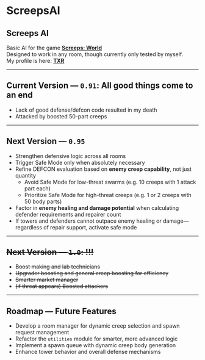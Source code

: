 # ScreepsAI

## Screeps AI

Basic AI for the game [**Screeps: World**](https://screeps.com/)  
Designed to work in any room, though currently only tested by myself.  
My profile is here: [**TXR**](https://screeps.com/a/#!/profile/_TXR)

---

## Current Version — `0.91`: All good things come to an end

- Lack of good defense/defcon code resulted in my death  
- Attacked by boosted 50-part creeps  

---

## Next Version — `0.95`

- Strengthen defensive logic across all rooms  
- Trigger Safe Mode only when absolutely necessary  
- Refine DEFCON evaluation based on **enemy creep capability**, not just quantity  
  - Avoid Safe Mode for low-threat swarms (e.g. 10 creeps with 1 attack part each)  
  - Prioritize Safe Mode for high-threat creeps (e.g. 1 or 2 creeps with 50 body parts)  
- Factor in **enemy healing and damage potential** when calculating defender requirements and repairer count  
- If towers and defenders cannot outpace enemy healing or damage—regardless of repair support, activate safe mode

---

## ~~Next Version — `1.0`: !!!~~

- ~~Boost making and lab technicians~~  
- ~~Upgrader boosting and general creep boosting for efficiency~~  
- ~~Smarter market manager~~  
- ~~(if threat appears) Boosted attackers~~  

---

## Roadmap — Future Features

- Develop a room manager for dynamic creep selection and spawn request management  
- Refactor the `utilities` module for smarter, more advanced logic  
- Implement a spawn queue with dynamic creep body generation  
- Enhance tower behavior and overall defense mechanisms  
